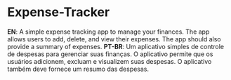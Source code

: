 # Expense-Tracker
**EN**: A simple expense tracking app to manage your finances. The app allows users to add, delete, and view their expenses. The app should also provide a summary of expenses.
**PT-BR**: Um aplicativo simples de controle de despesas para gerenciar suas finanças. O aplicativo permite que os usuários adicionem, excluam e visualizem suas despesas. O aplicativo também deve fornece um resumo das despesas.
